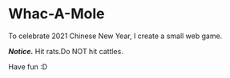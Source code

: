 # Whac-A-Mole
To celebrate 2021 Chinese New Year,
I create a small web game.

**_Notice._** Hit rats.Do NOT hit cattles.


Have fun :D
